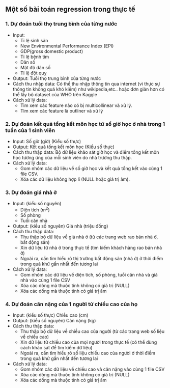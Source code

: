 ## Một số bài toán regression trong thực tế

### 1. Dự đoán tuổi thọ trung bình của từng nước

- Input:
    + Tỉ lệ sinh sản
    + New Environmental Performance Index (EPI)
    + GDP(gross domestic product)
    + Tỉ lệ bệnh tim
    + Dân số
    + Mật độ dân số
    + Tỉ lệ đột quỵ
- Output:
    Tuổi thọ trung bình của từng nước
- Cách thu nhập data:
    Có thể thu nhập thông tin qua internet (vì thực sự thông tin không quá khó kiếm) như wikipedia,etc.. hoặc đơn giản hơn có thể lấy bộ dataset của WHO trên Kaggle
- Cách xử lý data:
    + Tìm xem các feature nào có bị multicollinear và xử lý.
    + Tìm xem các feature là outliner và xử lý

### 2. Dự đoán kết quả tổng kết môn học từ số giờ học ở nhà trong 1 tuần của 1 sinh viên

- Input:
	  Số giờ (giờ) (Kiểu số thực)
- Output:
	  Kết quả tổng kết môn học (Kiểu số thực)
- Cách thu thập data:
	  Bộ dữ liệu khảo sát giờ học và điểm tổng kết môn học tương ứng của mỗi sinh viên do nhà trường thu thập.
- Cách xử lý data:
    + Gom nhóm các dữ liệu về số giờ học và kết quả tổng kết vào cùng 1 file CSV.
    + Xóa các dữ liệu không hợp lí (NULL hoặc giá trị âm).

### 3. Dự đoán giá nhà ở

- Input: (kiểu số nguyên)
    + Diện tích $(m^2)$
    + Số phòng
    + Tuổi căn nhà
 - Output: (kiểu số nguyên)
     Giá nhà (triệu đồng)
 - Cách thu thập data:
    + Thu thập bộ dữ liệu về giá nhà ở (từ các trang web rao bán nhà ở, bất động sản)
    + Xin dữ liệu từ nhà ở trong thực tế (tìm kiếm khách hàng rao bán nhà ở)
    + Ngoài ra, cần tìm hiểu rõ thị trường bất động sản (nhà ở) ở thời điểm trong quá khứ gần nhất đến tương lai
- Cách xử lý data:
    + Gom nhóm các dữ liệu về diện tích, số phòng, tuổi căn nhà và giá nhà vào cùng 1 file CSV
    + Xóa các dòng mà thuộc tính không có giá trị (NULL)
    + Xóa các dồng mà thuộc tính có giá trị âm
 
 ### 4. Dự đoán cân nặng của 1 người từ chiều cao của họ
 
 - Input: (kiểu số thực)
     Chiều cao (cm)
 - Output: (kiểu số nguyên)
     Cân nặng (kg)
 - Cách thu thập data:
    + Thu thập bộ dữ liệu về chiều cao của người (từ các trang web số liệu về chiều cao)
    + Xin dữ liệu từ chiều cao của mọi người trong thực tế (có thể dùng cách khảo sát để tìm kiếm dữ liệu)
    + Ngoài ra, cần tìm hiểu rõ số liệu chiều cao của người ở thời điểm trong quá khứ gần nhất đến tương lai
- Cách xử lý data:
    + Gom nhóm các dữ liệu về chiều cao và cân nặng vào cùng 1 file CSV
    + Xóa các dòng mà thuộc tính không có giá trị (NULL)
    + Xóa các dồng mà thuộc tính có giá trị âm
